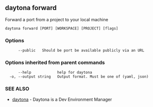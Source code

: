 ## daytona forward

Forward a port from a project to your local machine

```
daytona forward [PORT] [WORKSPACE] [PROJECT] [flags]
```

### Options

```
      --public   Should be port be available publicly via an URL
```

### Options inherited from parent commands

```
      --help            help for daytona
  -o, --output string   Output format. Must be one of (yaml, json)
```

### SEE ALSO

* [daytona](daytona.md)	 - Daytona is a Dev Environment Manager

